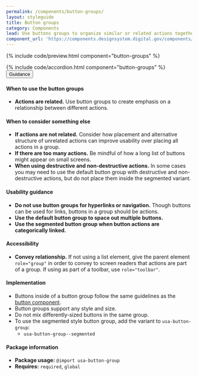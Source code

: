 ```yaml
---
permalink: /components/button-groups/
layout: styleguide
title: Button groups
category: Components
lead: Use buttons groups to organize similar or related actions together
component_url: 'https://components.designsystem.digital.gov/components/detail/button-groups--default.html'
---
```


{% include code/preview.html component="button-groups" %}

<section class="site-component-section">
    {% include code/accordion.html component="button-groups" %}
  <div class="usa-accordion usa-accordion--bordered site-accordion-docs">
    <button class="usa-button-unstyled usa-accordion__button"
        aria-expanded="true" aria-controls="accordion-bordered-docs">
      Guidance
    </button>
    <div id="accordion-bordered-docs" aria-hidden="false" class="usa-accordion__content site-component-usage">
      <h4>When to use the button groups</h4>
      <ul class="usa-content-list">
        <li><strong>Actions are related.</strong> Use button groups to create emphasis on a relationship between different actions.</li>
      </ul>
      <h4>When to consider something else</h4>
      <ul class="usa-content-list">
        <li><strong>If actions are not related.</strong> Consider how placement and alternative structure of unrelated actions can improve usability over placing all actions in a group.</li>
        <li><strong>If there are too many actions.</strong> Be mindful of how a long list of buttons might appear on small screens.</li>
        <li><strong>When using destructive and non-destructive actions.</strong> In some cases you may need to use the default button group with destructive and non-destructive actions, but do not place them inside the segmented variant.</li>
      </ul>
      <h4>Usability guidance</h4>
      <ul class="usa-content-list">
        <li><strong>Do not use button groups for hyperlinks or navigation.</strong> Though buttons can be used for links, buttons in a group should be actions.</li>
        <li><strong>Use the default button group to space out multiple buttons.</strong></li>
        <li><strong>Use the segmented button group when button actions are categorically linked.</strong></li>
      </ul>
      <h4 class="usa-heading">Accessibility</h4>
      <ul class="usa-content-list">
        <li><strong>Convey relationship.</strong> If not using a list element, give the parent element <code>role="group"</code> in order to convey to screen readers that actions are part of a group. If using as part of a toolbar, use <code>role="toolbar"</code>.</li>
      </ul>
      <h4 class="usa-heading">Implementation</h4>
      <ul class="usa-content-list">
        <li>Buttons inside of a button group follow the same guidelines as the <a href="{{ site.baseurl }}/components/button/">button component</a>.</li>
        <li>Button groups support any style and size.</li>
        <li>Do not mix differently-sized buttons in the same group.</li>
        <li>To use the segmented style button group, add the variant to <code>usa-button-group</code>:
          <ul>
            <li><code>usa-button-group--segmented</code></li>
          </ul>
        </li>
      </ul>
      <h4 class="usa-heading">Package information</h4>
      <ul class="usa-content-list">
        <li>
          <strong>Package usage:</strong> <code>@import usa-button-group</code>
        </li>
        <li>
          <strong>Requires:</strong> <code>required</code>, <code>global</code>
        </li>
      </ul>
    </div>
  </div>
</section>